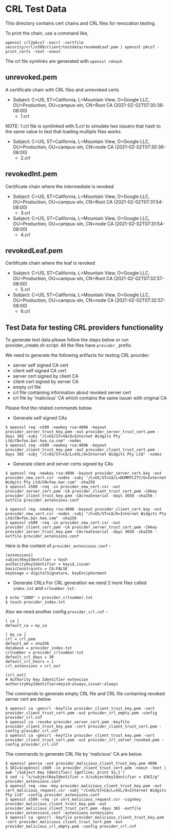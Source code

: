 # CRL Test Data

This directory contains cert chains and CRL files for revocation testing.

To print the chain, use a command like,

```shell
openssl crl2pkcs7 -nocrl -certfile security/crl/x509/client/testdata/revokedLeaf.pem | openssl pkcs7 -print_certs -text -noout
```

The crl file symlinks are generated with `openssl rehash`

## unrevoked.pem

A certificate chain with CRL files and unrevoked certs

*   Subject: C=US, ST=California, L=Mountain View, O=Google LLC, OU=Production,
    OU=campus-sln, CN=Root CA (2021-02-02T07:30:36-08:00)
    *   1.crl

NOTE: 1.crl file is symlinked with 5.crl to simulate two issuers that hash to
the same value to test that loading multiple files works.

*   Subject: C=US, ST=California, L=Mountain View, O=Google LLC, OU=Production,
    OU=campus-sln, CN=node CA (2021-02-02T07:30:36-08:00)
    *   2.crl

## revokedInt.pem

Certificate chain where the intermediate is revoked

*   Subject: C=US, ST=California, L=Mountain View, O=Google LLC, OU=Production,
    OU=campus-sln, CN=Root CA (2021-02-02T07:31:54-08:00)
    *   3.crl
*   Subject: C=US, ST=California, L=Mountain View, O=Google LLC, OU=Production,
    OU=campus-sln, CN=node CA (2021-02-02T07:31:54-08:00)
    *   4.crl

## revokedLeaf.pem

Certificate chain where the leaf is revoked

*   Subject: C=US, ST=California, L=Mountain View, O=Google LLC, OU=Production,
    OU=campus-sln, CN=Root CA (2021-02-02T07:32:57-08:00)
    *   5.crl
*   Subject: C=US, ST=California, L=Mountain View, O=Google LLC, OU=Production,
    OU=campus-sln, CN=node CA (2021-02-02T07:32:57-08:00)
    *   6.crl

## Test Data for testing CRL providers functionality

To generate test data please follow the steps below or run provider_create.sh 
script. All the files have `provider_` prefix.

We need to generate the following artifacts for testing CRL provider:
* server self signed CA cert
* client self signed CA cert
* server cert signed by client CA
* client cert signed by server CA
* empty crl file
* crl file containing information about revoked server cert
* crl file by 'malicious' CA which contains the same issuer with original CA 


Please find the related commands below.

* Generate self signed CAs
```
$ openssl req -x509 -newkey rsa:4096 -keyout provider_server_trust_key.pem -out provider_server_trust_cert.pem -days 365 -subj "/C=US/ST=VA/O=Internet Widgits Pty Ltd/CN=foo.bar.hoo.ca.com" -nodes
$ openssl req -x509 -newkey rsa:4096 -keyout provider_client_trust_key.pem -out provider_client_trust_cert.pem -days 365 -subj "/C=US/ST=CA/L=SVL/O=Internet Widgits Pty Ltd" -nodes
```

* Generate client and server certs signed by CAs
```
$ openssl req -newkey rsa:4096 -keyout provider_server_cert.key -out provider_new_cert.csr -nodes -subj "/C=US/ST=CA/L=DUMMYCITY/O=Internet Widgits Pty Ltd/CN=foo.bar.com" -sha256
$ openssl x509 -req -in provider_new_cert.csr -out provider_server_cert.pem -CA provider_client_trust_cert.pem -CAkey provider_client_trust_key.pem -CAcreateserial -days 3650 -sha256 -extfile provider_extensions.conf

$ openssl req -newkey rsa:4096 -keyout provider_client_cert.key -out provider_new_cert.csr -nodes -subj "/C=US/ST=CA/O=Internet Widgits Pty Ltd/CN=foo.bar.hoo.com" -sha256
$ openssl x509 -req -in provider_new_cert.csr -out provider_client_cert.pem -CA provider_server_trust_cert.pem -CAkey provider_server_trust_key.pem -CAcreateserial -days 3650 -sha256 -extfile provider_extensions.conf
```

Here is the content of `provider_extensions.conf` -
```
[extensions]
subjectKeyIdentifier = hash
authorityKeyIdentifier = keyid,issuer
basicConstraints = CA:FALSE
keyUsage = digitalSignature, keyEncipherment
```

* Generate CRLs
  For CRL generation we need 2 more files called `index.txt` and `crlnumber.txt`:
```
$ echo "1000" > provider_crlnumber.txt
$ touch provider_index.txt
```
Also we need another config `provider_crl.cnf` -
```
[ ca ]
default_ca = my_ca

[ my_ca ]
crl = crl.pem
default_md = sha256
database = provider_index.txt
crlnumber = provider_crlnumber.txt
default_crl_days = 30
default_crl_hours = 1
crl_extensions = crl_ext

[crl_ext]
# Authority Key Identifier extension
authorityKeyIdentifier=keyid:always,issuer:always
```

The commands to generate empty CRL file and CRL file containing revoked server
cert are below.
```
$ openssl ca -gencrl -keyfile provider_client_trust_key.pem -cert provider_client_trust_cert.pem -out provider_crl_empty.pem -config provider_crl.cnf
$ openssl ca -revoke provider_server_cert.pem -keyfile provider_client_trust_key.pem -cert provider_client_trust_cert.pem -config provider_crl.cnf
$ openssl ca -gencrl -keyfile provider_client_trust_key.pem -cert provider_client_trust_cert.pem -out provider_crl_server_revoked.pem -config provider_crl.cnf
```

The commands to generate CRL file by 'malicious' CA are below.
```
$ openssl genrsa -out provider_malicious_client_trust_key.pem 4096
$ SKI=$(openssl x509 -in provider_client_trust_cert.pem -noout -text | awk '/Subject Key Identifier/ {getline; print $1;}') 
$ sed -i "s/subjectKeyIdentifier = X/subjectKeyIdentifier = $SKI/g" provider_extensions.conf
$ openssl req -new -key provider_malicious_client_trust_key.pem -out cert_malicious_request.csr -subj "/C=US/ST=CA/L=SVL/O=Internet Widgits Pty Ltd" -config provider_extensions.conf
$ openssl x509 -req -in cert_malicious_request.csr -signkey provider_malicious_client_trust_key.pem -out provider_malicious_client_trust_cert.pem -days 365 -extfile provider_extensions.conf -extensions extensions
$ openssl ca -gencrl -keyfile provider_malicious_client_trust_key.pem -cert provider_malicious_client_trust_cert.pem -out provider_malicious_crl_empty.pem -config provider_crl.cnf
```
